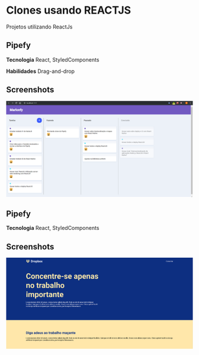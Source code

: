 
# Clones usando REACTJS

Projetos utilizando ReactJs

## Pipefy

**Tecnologia** React, StyledComponents

**Habilidades** Drag-and-drop

## Screenshots

![App Screenshot](/.github/pipefy.png)

## Pipefy

**Tecnologia** React, StyledComponents

## Screenshots

![App Screenshot](/.github/dropbox.png)
